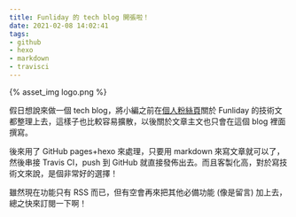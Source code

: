 ```yaml
---
title: Funliday 的 tech blog 開張啦！
date: 2021-02-08 14:02:41
tags:
- github
- hexo
- markdown
- travisci
---
```


{% asset_img logo.png %}

假日想說來做一個 tech blog，將小編之前在[個人粉絲頁](https://www.facebook.com/kewang.information)關於 Funliday 的技術文都整理上去，這樣子也比較容易擴散，以後關於文章主文也只會在這個 blog 裡面撰寫。

後來用了 GitHub pages+hexo 來處理，只要用 markdown 來寫文章就可以了，然後串接 Travis CI，push 到 GitHub 就直接發佈出去。而且客製化高，對於寫技術文來說，是個非常好的選擇！

雖然現在功能只有 RSS 而已，但有空會再來把其他必備功能 (像是留言) 加上去，總之快來訂閱一下啊！